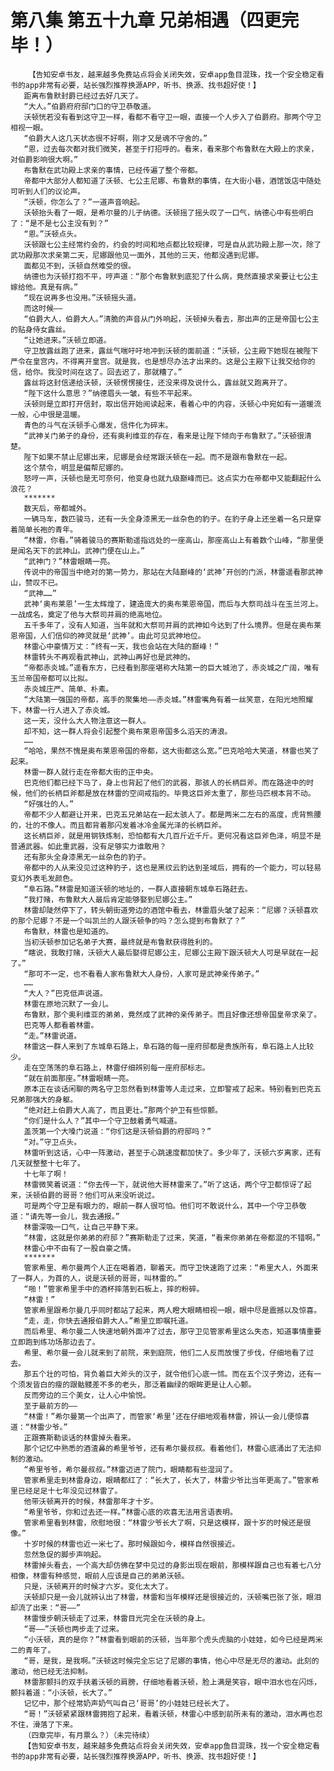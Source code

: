 # 第八集 第五十九章 兄弟相遇（四更完毕！）
        【告知安卓书友，越来越多免费站点将会关闭失效，安卓app鱼目混珠，找一个安全稳定看书的app非常有必要，站长强烈推荐换源APP，听书、换源、找书超好使！】
       距离布鲁默封爵已经过去好几天了。
       “大人。”伯爵府府邸门口的守卫恭敬道。
       沃顿恍若没有看到这守卫一样，看都不看守卫一眼，直接一个人步入了伯爵府。那两个守卫相视一眼。
       “伯爵大人这几天状态很不好啊，刚才又是魂不守舍的。”
       “恩，过去每次都对我们微笑，甚至于打招呼的。看来，看来那个布鲁默在大殿上的求亲，对伯爵影响很大啊。”
       布鲁默在武功殿上求亲的事情，已经传遍了整个帝都。
       帝都中大部分人都知道了沃顿、七公主尼娜、布鲁默的事情，在大街小巷，酒馆饭店中随处可听到人们的议论声。
       “沃顿，你怎么了？”一道声音响起。
       沃顿抬头看了一眼，是希尔曼的儿子纳德。沃顿摇了摇头叹了一口气，纳德心中有些明白了：“是不是七公主没有到？”
       “恩。”沃顿点头。
       沃顿跟七公主经常约会的，约会的时间和地点都比较规律，可是自从武功殿上那一次，除了武功殿那次求亲第二天，尼娜跟他见一面外，其他的三天，他都没遇到尼娜。
       面都见不到，沃顿自然难受的很。
       纳德也为沃顿打抱不平，哼声道：“那个布鲁默到底犯了什么病，竟然直接求亲要让七公主嫁给他。真是有病。”
       “现在说再多也没用。”沃顿摇头道。
       而这时候——
       “伯爵大人，伯爵大人。”清脆的声音从门外响起，沃顿掉头看去，那出声的正是帝国七公主的贴身侍女露丝。
       “让她进来。”沃顿立即道。
       守卫放露丝跑了进来，露丝气喘吁吁地冲到沃顿的面前道：“沃顿，公主殿下她现在被陛下严令在皇宫内，不得离开皇宫。就是我，也是想尽办法才出来的。这是公主殿下让我交给你的信，给你。我没时间在这了。回去迟了，那就糟了。”
       露丝将这封信递给沃顿，沃顿愣愣接住，还没来得及说什么，露丝就又跑离开了。
       “陛下这什么意思？”纳德眉头一皱，有些不平起来。
       沃顿则是立即打开信封，取出信开始阅读起来，看着心中的内容，沃顿心中宛如有一道暖流一般，心中很是温暖。
       青色的斗气在沃顿手心爆发，信件化为碎末。
       “武神关门弟子的身份，还有奥利维亚的存在，看来是让陛下倾向于布鲁默了。”沃顿很清楚。
       陛下如果不禁止尼娜出来，尼娜是会经常跟沃顿在一起。而不是跟布鲁默在一起。
       这个禁令，明显是偏帮尼娜的。
       怒哼一声，沃顿也是无可奈何，他变身也就九级巅峰而已。这点实力在帝都中又能翻起什么浪花？
       *******
       数天后，帝都城外。
       一辆马车，数匹骏马，还有一头全身漆黑无一丝杂色的豹子。在豹子身上还坐着一名只是穿着简单长袍的青年。
       “林雷，你看。”骑着骏马的赛斯勒遥指远处的一座高山，那座高山上有着数个山峰，“那里便是闻名天下的武神山。武神门便在山上。”
       “武神门？”林雷眼睛一亮。
       传说中的帝国当中绝对的第一势力，那站在大陆巅峰的‘武神’开创的门派，林雷遥看那武神山，赞叹不已。
       “武神……”
       武神‘奥布莱恩’一生太辉煌了，建造庞大的奥布莱恩帝国，而后与大祭司战斗在玉兰河上。一战成名，奠定了他与大祭司并肩的绝高地位。
       五千多年了，没有人知道，当年就和大祭司并肩的武神如今达到了什么境界。但是在奥布莱恩帝国，人们信仰的神灵就是‘武神’。由此可见武神地位。
       林雷心中豪情万丈：“终有一天，我也会站在大陆的巅峰！”
       林雷转头不再观看武神山，武神山再好也是武神的。
       “帝都赤炎城。”遥看东方，已经看到那座堪称大陆第一的巨大城池了，赤炎城之广阔，唯有玉兰帝国帝都可以比拟。
       赤炎城庄严、简单、朴素。
       “大陆第一强国的帝都，高手的聚集地——赤炎城。”林雷嘴角有着一丝笑意，在阳光地照耀下，林雷一行人进入了赤炎城。
       这一天，没什么大人物注意这一群人。
       却不知，这一群人将会引起整个奥布莱恩帝国多么滔天的涛浪。
       ……
       “哈哈，果然不愧是奥布莱恩帝国的帝都，这大街都这么宽。”巴克哈哈大笑道，林雷也笑了起来。
       林雷一群人就行走在帝都大街的正中央。
       巴克他们都已经下马了，身上也背起了他们的武器，那骇人的长柄巨斧。而在路途中的时候，他们的长柄巨斧都是放在林雷的空间戒指的。毕竟这巨斧太重了，那些马匹根本背不动。
       “好强壮的人。”
       帝都不少人都避让开来，巴克五兄弟站在一起太骇人了。都是两米二左右的高度，虎背熊腰的，壮的不像人。而且都背着那闪发着冰冷金属光泽的长柄巨斧。
       这长柄巨斧，就是用钢铁炼制，恐怕都有大几百斤近千斤。更何况看这巨斧色泽，明显不是普通武器。如此重武器，没有足够实力谁敢用？
       还有那头全身漆黑无一丝杂色的豹子。
       帝都中的人从来没见过这种豹子，这也是黑纹云豹达到圣域后，拥有的一个能力，可以轻易变幻外表毛发颜色。
       “阜石路。”林雷是知道沃顿的地址的，一群人直接朝东城阜石路赶去。
       “我打赌，布鲁默大人最后肯定能够娶到尼娜公主。”
       林雷却陡然停下了，转头朝街道旁边的酒馆中看去，林雷眉头皱了起来：“尼娜？沃顿喜欢的那个尼娜？不是一个叫凯兰的人跟沃顿争的吗？怎么提到布鲁默了？”
       布鲁默，林雷也是知道的。
       当初沃顿参加记名弟子大赛，最终就是布鲁默获得胜利的。
       “瞎说，我敢打赌，沃顿大人最后娶得尼娜公主，尼娜公主殿下跟沃顿大人可是早就在一起了。”
       “那可不一定，也不看看人家布鲁默大人身份，人家可是武神亲传弟子。”
       ……
       “大人？”巴克低声说道。
       林雷在原地沉默了一会儿。
       布鲁默，那个奥利维亚的弟弟，竟然成了武神的亲传弟子。而且好像还想帝国皇帝求亲了。
       巴克等人都看着林雷。
       “走。”林雷说道。
       林雷这一群人来到了东城阜石路上，阜石路的每一座府邸都是贵族所有，阜石路上人比较少。
       走在空荡荡的阜石路上，林雷仔细辨别每一座府邸标志。
       “就在前面那座。”林雷眼睛一亮。
       原本正在谈话闲聊的两名守卫忽然看到林雷等人走过来，立即警戒了起来。特别看到巴克五兄弟那强大的身躯。
       “绝对赶上伯爵大人高了，而且更壮。”那两个护卫有些惊颤。
       “你们是什么人？”其中一个守卫鼓着勇气喊道。
       盖茨第一个大嗓门说道：“你们这是沃顿伯爵的府邸吗？”
       “对。”守卫点头。
       林雷听到这话，心中一阵激动，甚至于心跳速度都加快了。多少年了，沃顿六岁离家，还有几天就整整十七年了。
       十七年了啊！
       林雷微笑着说道：“你去传一下，就说他大哥林雷来了。”听了这话，两个守卫都惊讶了起来，沃顿伯爵的哥哥？他们可从来没听说过。
       可是两个守卫是有眼力的，眼前一群人很可怕。他们可不敢说什么，其中一个守卫恭敬道：“请先等一会儿，我去通报。”
       林雷深吸一口气，让自己平静下来。
       “林雷，这就是你弟弟的府邸？”赛斯勒走了过来，笑道，“看来你弟弟在帝都混的不错啊。”
       林雷心中不由有了一股自豪之情。
       *******
       管家希里、希尔曼两个人正在喝着酒，聊着天。而守卫快速跑了过来：“希里大人，外面来了一群人，为首的人，说是沃顿的哥哥，叫林雷的。”
       “啪！”管家希里手中的酒杯摔落到石板上，摔的粉碎。
       “林雷！”
       管家希里跟希尔曼几乎同时都站了起来，两人瞪大眼睛相视一眼，眼中尽是震撼以及惊喜。
       “走，走，你快去通报伯爵大人。”希里立即嘱托道。
       而后希里、希尔曼二人快速地朝外面冲了过去，那守卫见管家希里这么失态，知道事情重要立即跑到练功场那边去了。
       希里、希尔曼一会儿就来到了前院，来到庭院，他们二人反而放慢了步伐，仔细地看了过去。
       那五个壮的可怕，背负着巨大斧头的汉子，就令他们心底一怵。而在五个汉子旁边，还有一个须发皆白的瘦的跟骷髅差不多的老头，那泛着幽绿的眼眸更是让人心颤。
       反而旁边的三个美女，让人心中愉悦。
       至于最前方的——
       “林雷！”希尔曼第一个出声了，而管家‘希里’还在仔细地观看林雷，辨认一会儿便惊喜道：“林雷少爷。”
       正跟赛斯勒谈话的林雷掉头看来。
       那个记忆中熟悉的酒渣鼻的希里爷爷，还有希尔曼叔叔。看着他们，林雷心底涌出了无法抑制的激动。
       “希里爷爷，希尔曼叔叔。”林雷迈进了院门，眼睛都有些湿润了。
       管家希里走到林雷身边，眼睛都红了：“长大了，长大了，林雷少爷比当年更高了。”管家希里已经足足十七年没见过林雷了。
       他带沃顿离开的时候，林雷那年才十岁。
       “希里爷爷，你和过去还一样。”林雷心底的欢喜无法用言语表明。
       管家希里看到林雷，欣慰地很：“林雷少爷长大了啊，只是这模样，跟十岁的时候还是很像。”
       十岁时候的林雷也近一米七了。那时候跟如今，模样自然很接近。
       忽然急促的脚步声响起。
       林雷掉头看去，一个高大却仿佛在梦中见过的身影出现在眼前，那模样跟自己也有着七八分相像，林雷有种感觉，眼前人应该是自己的弟弟沃顿。
       只是，沃顿离开的时候才六岁。变化太大了。
       沃顿却只是一会儿就辨认出了林雷，林雷和当年模样还是很接近的，沃顿嘴巴张了张，眼泪却流了出来：“哥——”
       林雷慢步朝沃顿走了过来，林雷目光完全在沃顿的身上。
       “哥——”沃顿也两步走了过来。
       “小沃顿，真的是你？”林雷看到眼前的沃顿，当年那个虎头虎脑的小娃娃，如今已经是两米二的青年了。
       “哥，是我，是我啊。”沃顿这时候完全忘记了尼娜的事情，他心中尽是无尽的激动。此刻的激动，他已经无法抑制。
       林雷那颤抖的双手扶着沃顿的肩膀，仔细地看着沃顿，脸上满是笑容，眼中泪水也在闪烁，颤抖着道：“小沃顿，长大了。”
       记忆中，那个经常奶声奶气叫自己‘哥哥’的小娃娃已经长大了。
       “哥！”沃顿紧紧跟林雷拥抱了起来，看着沃顿，林雷心中感到前所未有的激动，泪水再也忍不住，滑落了下来。
       （四章完毕，有月票么？）（未完待续）
       【告知安卓书友，越来越多免费站点将会关闭失效，安卓app鱼目混珠，找一个安全稳定看书的app非常有必要，站长强烈推荐换源APP，听书、换源、找书超好使！】